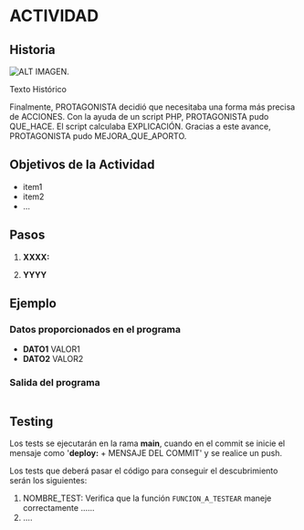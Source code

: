 # ACTIVIDAD

## Historia

![ALT IMAGEN.](X.Y.jpg)

Texto Histórico

Finalmente, PROTAGONISTA decidió que necesitaba una forma más precisa de ACCIONES. Con la ayuda de un script PHP, PROTAGONISTA pudo QUE_HACE. El script calculaba EXPLICACIÓN. Gracias a este avance, PROTAGONISTA pudo MEJORA_QUE_APORTO.

## Objetivos de la Actividad

- item1
- item2
- ...

## Pasos

1. **XXXX:**

2. **YYYY**

## Ejemplo

### Datos proporcionados en el programa

- **DATO1** VALOR1
- **DATO2** VALOR2

### Salida del programa

```

```

## Testing

Los tests se ejecutarán en la rama **main**, cuando en el commit se inicie el mensaje como '**deploy:** + MENSAJE DEL COMMIT' y se realice un push.

Los tests que deberá pasar el código para conseguir el descubrimiento serán los siguientes:

1. NOMBRE_TEST: Verifica que la función `FUNCION_A_TESTEAR` maneje correctamente ......
2. ....

</div>
